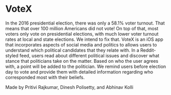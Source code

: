 # VoteX
In the 2016 presidential election, there was only a 58.1% voter turnout. That means that over 100 million Americans did not vote! On top of that, most voters only vote on presidential elections, with much lower voter turnout rates at local and state elections. We intend to fix that. VoteX is an iOS app that incorporates aspects of social media and politics to allows users to understand which political candidates that they relate with. In a Reddit-styled feed, users read about different political issues and discover what stance that politicians take on the matter. Based on who the user agrees with, a point will be added to the politician. We remind users before election day to vote and provide them with detailed information regarding who corresponded most with their beliefs.

Made by Pritivi Rajkumar, Dinesh Polisetty, and Abhinav Kolli
